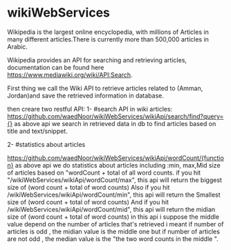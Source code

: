 # wikiWebServices
Wikipedia is the largest online encyclopedia, with millions of Articles in many
different articles.There is currently more than 500,000 articles in Arabic.

Wikipedia provides an API for searching and retrieving articles, documentation can
be found here https://www.mediawiki.org/wiki/API:Search.

First thing we call the Wiki API to retrieve articles related to (Amman, Jordan)and save the retrieved information in database.

then creare two restful API:
1- #search API in wiki articles:
https://github.com/waedNoor/wikiWebServices/wikiApi/search/find?query={}
as above api we search in retrieved data in db to find articles based on title and text/snippet.

2- #statistics about articles

https://github.com/waedNoor/wikiWebServices/wikiApi/wordCount/{function}
as above api we do statistics about articles including :min, max,Mid size of articles based on "wordCount + total of all word counts.
if you hit "/wikiWebServices/wikiApi/wordCount/max", this api will return the biggest size of (word count + total of word counts)
Also if you hit /wikiWebServices/wikiApi/wordCount/min", this api will return the Smallest size of (word count + total of word counts)
And if you hit  /wikiWebServices/wikiApi/wordCount/mid", this api will return the midian size of (word count + total of word counts) in this api i suppose the middle value depend on the number of articles that's retrieved
i meant if number of articles is odd , the midian value is the middle one
but if number of articles are not odd , the median value is the "the two word counts in the middle ".
